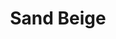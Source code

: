 ---
language: id
layout: product-item
title: Sand Beige
description: Description in &amp; Sand Beige
keyword: keyword in Sand Beige
image: /images/LEDGE-STONE-Sand-Beige.jpg
sub-title: Sand Beige
article-1: Height &#58; 6″<br>Length &#58; 24″ <br>Thickness &#58; 3/8″<br>Panel &#58; Interlocking with 2″ random pieces <br>Horizontal &#58; 2″ x Random<br>Vertical &#58; 2″ x 2″ x Random<br>Color &#58; Beige color minimal variation
title-right: Sand Beige
article-right: Sand Beige
title-2: Sand Beige
article-2: Sand Beige
article-3: Sand Beige
alt-slide1: Sand Beige
alt-slide2: Sand Beige
alt-slide3: Sand Beige
slide1: /images/LEDGE-STONE-Sand-Beige.jpg
slide2: /images/LEDGE-STONE-Sand-Beige.jpg
slide3: /images/LEDGE-STONE-Sand-Beige.jpg
---